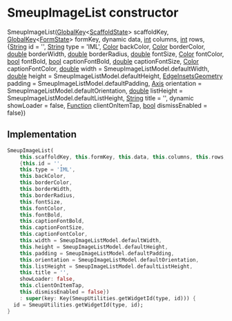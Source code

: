 


# SmeupImageList constructor







SmeupImageList([GlobalKey](https://api.flutter.dev/flutter/widgets/GlobalKey-class.html)&lt;[ScaffoldState](https://api.flutter.dev/flutter/material/ScaffoldState-class.html)> scaffoldKey, [GlobalKey](https://api.flutter.dev/flutter/widgets/GlobalKey-class.html)&lt;[FormState](https://api.flutter.dev/flutter/widgets/FormState-class.html)> formKey, dynamic data, [int](https://api.flutter.dev/flutter/dart-core/int-class.html) columns, [int](https://api.flutter.dev/flutter/dart-core/int-class.html) rows, {[String](https://api.flutter.dev/flutter/dart-core/String-class.html) id = '', [String](https://api.flutter.dev/flutter/dart-core/String-class.html) type = 'IML', [Color](https://api.flutter.dev/flutter/dart-ui/Color-class.html) backColor, [Color](https://api.flutter.dev/flutter/dart-ui/Color-class.html) borderColor, [double](https://api.flutter.dev/flutter/dart-core/double-class.html) borderWidth, [double](https://api.flutter.dev/flutter/dart-core/double-class.html) borderRadius, [double](https://api.flutter.dev/flutter/dart-core/double-class.html) fontSize, [Color](https://api.flutter.dev/flutter/dart-ui/Color-class.html) fontColor, [bool](https://api.flutter.dev/flutter/dart-core/bool-class.html) fontBold, [bool](https://api.flutter.dev/flutter/dart-core/bool-class.html) captionFontBold, [double](https://api.flutter.dev/flutter/dart-core/double-class.html) captionFontSize, [Color](https://api.flutter.dev/flutter/dart-ui/Color-class.html) captionFontColor, [double](https://api.flutter.dev/flutter/dart-core/double-class.html) width = SmeupImageListModel.defaultWidth, [double](https://api.flutter.dev/flutter/dart-core/double-class.html) height = SmeupImageListModel.defaultHeight, [EdgeInsetsGeometry](https://api.flutter.dev/flutter/painting/EdgeInsetsGeometry-class.html) padding = SmeupImageListModel.defaultPadding, [Axis](https://api.flutter.dev/flutter/painting/Axis.html) orientation = SmeupImageListModel.defaultOrientation, [double](https://api.flutter.dev/flutter/dart-core/double-class.html) listHeight = SmeupImageListModel.defaultListHeight, [String](https://api.flutter.dev/flutter/dart-core/String-class.html) title = '', dynamic showLoader = false, [Function](https://api.flutter.dev/flutter/dart-core/Function-class.html) clientOnItemTap, [bool](https://api.flutter.dev/flutter/dart-core/bool-class.html) dismissEnabled = false})





## Implementation

```dart
SmeupImageList(
    this.scaffoldKey, this.formKey, this.data, this.columns, this.rows,
    {this.id = '',
    this.type = 'IML',
    this.backColor,
    this.borderColor,
    this.borderWidth,
    this.borderRadius,
    this.fontSize,
    this.fontColor,
    this.fontBold,
    this.captionFontBold,
    this.captionFontSize,
    this.captionFontColor,
    this.width = SmeupImageListModel.defaultWidth,
    this.height = SmeupImageListModel.defaultHeight,
    this.padding = SmeupImageListModel.defaultPadding,
    this.orientation = SmeupImageListModel.defaultOrientation,
    this.listHeight = SmeupImageListModel.defaultListHeight,
    this.title = '',
    showLoader: false,
    this.clientOnItemTap,
    this.dismissEnabled = false})
    : super(key: Key(SmeupUtilities.getWidgetId(type, id))) {
  id = SmeupUtilities.getWidgetId(type, id);
}
```







